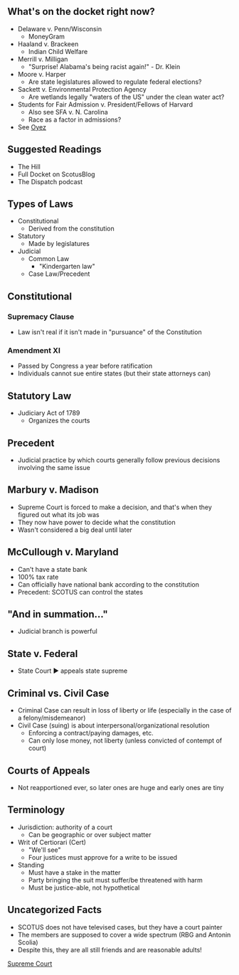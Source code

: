 ## What's on the docket right now?

- Delaware v. Penn/Wisconsin
	- MoneyGram
- Haaland v. Brackeen
	- Indian Child Welfare
- Merrill v. Milligan
	- "Surprise! Alabama's being racist again!" - Dr. Klein
- Moore v. Harper
	- Are state legislatures allowed to regulate federal elections?
- Sackett v. Environmental Protection Agency
	- Are wetlands legally "waters of the US" under the clean water act?
- Students for Fair Admission v. President/Fellows of Harvard
	- Also see SFA v. N. Carolina
	- Race as a factor in admissions?
- See [Oyez](https://www.oyez.org)

## Suggested Readings

- The Hill
- Full Docket on ScotusBlog
- The Dispatch podcast

## Types of Laws

- Constitutional
	- Derived from the constitution
- Statutory
	- Made by legislatures
- Judicial
	- Common Law
		- "Kindergarten law"
	- Case Law/Precedent


## Constitutional

### Supremacy Clause

- Law isn't real if it isn't made in "pursuance" of the Constitution

### Amendment XI

- Passed by Congress a year before ratification
- Individuals cannot sue entire states (but their state attorneys can)

## Statutory Law

- Judiciary Act of 1789
	- Organizes the courts

## Precedent

- Judicial practice by which courts generally follow previous decisions involving the same issue

## Marbury v. Madison

- Supreme Court is forced to make a decision, and that's when they figured out what its job was
- They now have power to decide what the constitution
- Wasn't considered a big deal until later

## McCullough v. Maryland

- Can't have a state bank
- 100% tax rate
- Can officially have national bank according to the constitution
- Precedent: SCOTUS can control the states

## "And in summation..."

- Judicial branch is powerful

## State v. Federal

- State Court ▶️ appeals state supreme

## Criminal vs. Civil Case

- Criminal Case can result in loss of liberty or life (especially in the case of a felony/misdemeanor)
- Civil Case (suing) is about interpersonal/organizational resolution
	- Enforcing a contract/paying damages, etc.
	- Can only lose money, not liberty (unless convicted of contempt of court)

## Courts of Appeals

- Not reapportioned ever, so later ones are huge and early ones are tiny

## Terminology

- Jurisdiction: authority of a court
	- Can be geographic or over subject matter
- Writ of Certiorari (Cert)
	- "We'll see"
	- Four justices must approve for a write to be issued
- Standing
	- Must have a stake in the matter
	- Party bringing the suit must suffer/be threatened with harm
	- Must be justice-able, not hypothetical

## Uncategorized Facts

- SCOTUS does not have televised cases, but they have a court painter
- The members are supposed to cover a wide spectrum (RBG and Antonin Scolia)
- Despite this, they are all still friends and are reasonable adults!

[Supreme Court](Supreme%20Court.md)